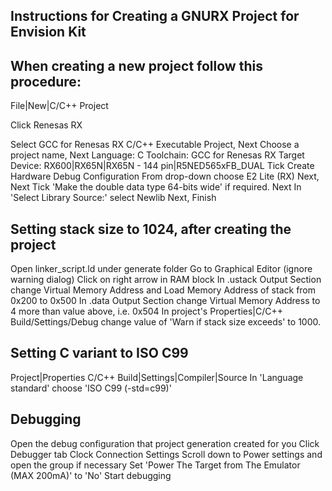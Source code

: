 Instructions for Creating a GNURX Project for Envision Kit
----------------------------------------------------------

When creating a new project follow this procedure:
--------------------------------------------------

File|New|C/C++ Project

Click Renesas RX

Select GCC for Renesas RX C/C++ Executable Project, Next
Choose a project name, Next
Language: C
Toolchain: GCC for Renesas RX
Target Device: RX600|RX65N|RX65N - 144 pin|R5NED565xFB_DUAL
Tick Create Hardware Debug Configuration
From drop-down choose E2 Lite (RX)
Next, Next
Tick 'Make the double data type 64-bits wide' if required. Next
In 'Select Library Source:' select Newlib
Next, Finish


Setting stack size to 1024, after creating the project
------------------------------------------------------

Open linker_script.ld under generate folder
Go to Graphical Editor (ignore warning dialog)
Click on right arrow in RAM block 
In .ustack Output Section change Virtual Memory Address and Load Memory Address of stack from 0x200 to 0x500
In .data Output Section change Virtual Memory Address to 4 more than value above, i.e. 0x504
In project's Properties|C/C++ Build/Settings/Debug change value of 'Warn if stack size exceeds' to 1000.


Setting C variant to ISO C99
----------------------------

Project|Properties
C/C++ Build|Settings|Compiler|Source
In 'Language standard' choose 'ISO C99 (-std=c99)'


Debugging
---------

Open the debug configuration that project generation created for you
Click Debugger tab
Clock Connection Settings
Scroll down to Power settings and open the group if necessary
Set 'Power The Target from The Emulator (MAX 200mA)' to 'No'
Start debugging
